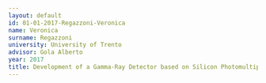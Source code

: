 ```yaml
---
layout: default 
id: 01-01-2017-Regazzoni-Veronica
name: Veronica
surname: Regazzoni
university: University of Trento
advisor: Gola Alberto
year: 2017
title: Development of a Gamma-Ray Detector based on Silicon Photomultipliers for Prompt Gamma Imaging and High-Energy Spectroscopy
---
```

